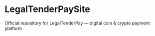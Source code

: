 # LegalTenderPaySite
Official repository for LegalTenderPay — digital coin &amp; crypto payment platform
